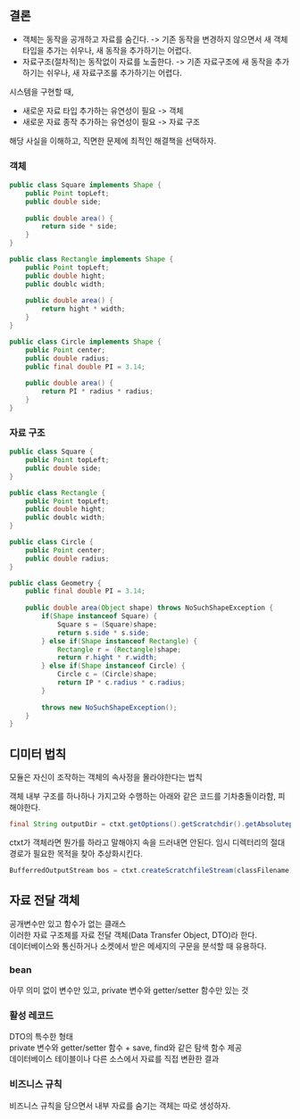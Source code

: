 
## 결론
- 객체는 동작을 공개하고 자료를 숨긴다. -> 기존 동작을 변경하지 않으면서 새 객체 타입을 추가는 쉬우나, 새 동작을 추가하기는 어렵다.  
- 자료구조(절차적)는 동작없이 자료를 노출한다. -> 기존 자료구조에 새 동작을 추가하기는 쉬우나, 새 자료구조룰 추가하기는 어렵다.  

시스템을 구현할 때,  
- 새로운 자료 타입 추가하는 유연성이 필요 -> 객체  
- 새로운 자료 종작 추가하는 유연성이 필요 -> 자료 구조  

해당 사실을 이해하고, 직면한 문제에 최적인 해결책을 선택하자.  


### 객체
```java
public class Square implements Shape {
	public Point topLeft;
	public double side;
	
	public double area() {
		return side * side;
	}
}

public class Rectangle implements Shape {
	public Point topLeft;
	public double hight;
	public doublc width;
	
	public double area() {
		return hight * width;
	}
}

public class Circle implements Shape {
	public Point center;
	public double radius;
	public final double PI = 3.14;
	
	public double area() {
		return PI * radius * radius;
	}
}
```

### 자료 구조
```java
public class Square {
	public Point topLeft;
	public double side;
}

public class Rectangle {
	public Point topLeft;
	public double hight;
	public doublc width;
}

public class Circle {
	public Point center;
	public double radius;
}

public class Geometry {
	public final double PI = 3.14;
	
	public double area(Object shape) throws NoSuchShapeException {
		if(Shape instanceof Square) {
			Square s = (Square)shape;
			return s.side * s.side;
		} else if(Shape instanceof Rectangle) {
			Rectangle r = (Rectangle)shape;
			return r.hight * r.width;
		} else if(Shape instanceof Circle) {
			Circle c = (Circle)shape;
			return IP * c.radius * c.radius;
		}
		
		throws new NoSuchShapeException();
	}
}		
```

## 디미터 법칙
모듈은 자신이 조작하는 객체의 속사정을 몰라야한다는 법칙  

객체 내부 구조를 하나하나 가지고와 수행하는 아래와 같은 코드를 기차충돌이라함, 피해야한다.   
```java
final String outputDir = ctxt.getOptions().getScratchdir().getAbsolutepath();
```

ctxt가 객체라면 뭔가를 하라고 말해야지 속을 드러내면 안된다.
임시 디렉터리의 절대 경로가 필요한 목적을 찾아 추상화시킨다.
```java
BufferredOutputStream bos = ctxt.createScratchfileStream(classFilename);
```

## 자료 전달 객체
공개변수만 있고 함수가 없는 클래스  
이러한 자료 구조체를 자료 전달 객체(Data Transfer Object, DTO)라 한다.  
데이터베이스와 통신하거나 소켓에서 받은 메세지의 구문을 분석할 때 유용하다.

### bean
아무 의미 없이 변수만 있고, private 변수와 getter/setter 함수만 있는 것  

### 활성 레코드
DTO의 특수한 형태  
private 변수와 getter/setter 함수 + save, find와 같은 탐색 함수 제공  
데이터베이스 테이블이나 다른 소스에서 자료를 직접 변환한 결과  

### 비즈니스 규칙
비즈니스 규칙을 담으면서 내부 자료를 숨기는 객체는 따로 생성하자.
